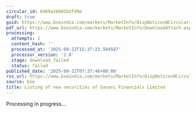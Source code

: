 ```yaml
---
circular_id: 6469a28602bdf49e
draft: true
guid: https://www.bseindia.com/markets/MarketInfo/DispNoticesNCirculars.aspx?Noticeid={715B1F7F-E917-4A0B-8BF4-45601BCD670E}&noticeno=20250922-5&dt=09/22/2025&icount=5&totcount=56&flag=0
pdf_url: https://www.bseindia.com/markets/MarketInfo/DownloadAttach.aspx?id=20250922-5&attachedId=
processing:
  attempts: 1
  content_hash: ''
  processed_at: '2025-09-22T15:37:23.504597'
  processor_version: '2.0'
  stage: download_failed
  status: failed
published_date: '2025-09-22T07:37:46+00:00'
rss_url: https://www.bseindia.com/markets/MarketInfo/DispNoticesNCirculars.aspx?Noticeid={715B1F7F-E917-4A0B-8BF4-45601BCD670E}&noticeno=20250922-5&dt=09/22/2025&icount=5&totcount=56&flag=0
source: bse
title: Listing of new securities of Savani Financials Limited
---
```


Processing in progress...